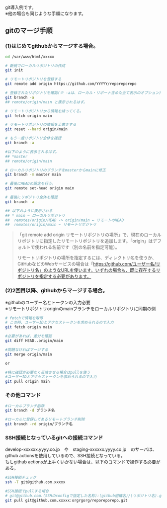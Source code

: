 git導入例です。  
※他の場合も同じような手順になります。

## gitのマージ手順
### (1)はじめてgithubからマージする場合。

```sh
cd /var/www/html/xxxxx

# 新規でローカルリポジトリの作成
git init

# リモートリポジトリを登録する
git remote add origin https://github.com/YYYYY/reporeporepo

# 登録されたリポジトリを確認(※ -aは、ローカル・リポート含めた全て表示のオプション)
git branch -a
## remote/origin/main と表示されるはず。

# リモートリポジトリから情報を持ってくる。
git fetch origin main

# リモートリポジトリの情報を上書きする
git reset --hard origin/main

# もう一度リポジトリ全体を確認
git branch -a

#以下のように表示されるはず。
## *master 
## remote/origin/main 

# ローカルリポジトリのブランチをmasterからmainに修正
git branch -m master main

# 最後にHEADの設定を行う。
git remote set-head origin main

# 最後にリポジトリ全体を確認
git branch -a

## 以下のように表示される
## * main ← ローカルリポジトリ
##  remotes/origin/HEAD -> origin/main ← リモートのHEAD
##  remotes/origin/main ← リモートリポジトリ
```

>「git remote add origin リモートリポジトリの場所」で、現在のローカルリポジトリに指定したリモートリポジトリを追加します。「origin」はデフォルトで使われる名前です（別の名前を指定可能）。
>
>リモートリポジトリの場所を指定するには、ディレクトリ名を使うか、GitHubなどのWebサービスの場合は「https://github.com/ユーザー名/リポジトリ名」のようなURLを使います。いずれの場合も、既に存在するリポジトリを指定する必要があります。
>
### (2)2回目以降、githubからマージする場合。

※githubのユーザー名とトークンの入力必要  
※リモートリポジトリoriginのmainブランチをローカルリポジトリに同期の例  

```sh
# fetchで情報を取得
# この時、ユーザーIDとアクセストークンを求められるので入力
git fetch origin main

#必要があれば、差分を確認
git diff HEAD..origin/main

#問題なければマージする
git merge origin/main

or

#特に確認が必要なく反映させる場合はpullを使う
#ユーザーIDとアクセストークンを求められるので入力
git pull origin main
```
### その他コマンド

```sh
#ローカルブランチ削除
git branch -d ブランチ名

#ローカルに登録してあるリモートブランチ削除
git branch -rd origin/ブランチ名

```

### SSH接続となっているgitへの接続コマンド
develop-xxxxxx.yyyy.co.jp　や　staging-xxxxxx.yyyy.co.jp　のサーバは、  
github actionsを使用しているので、SSH接続となっている。  
もしgithub actionsが上手くいかない場合は、以下のコマンドで操作する必要がある。

```sh
#SSH接続チェック
ssh -T git@github.com.xxxxx

#SSH接続でpullする場合
# git@github.com.(SSHのconfigで指定した名称):(github組織名)/(リポジトリ名).git
git pull git@github.com.xxxxx:orgrgorg/reporeporepo.git
```
